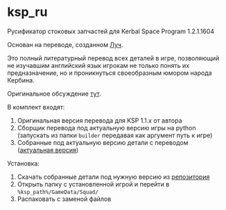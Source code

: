 # ksp_ru
Русификатор стоковых запчастей для Kerbal Space Program 1.2.1.1604

Основан на переводе, созданном [Луч](http://spacedock.ru/user/%D0%9B%D1%83%D1%87/).

Это полный литературный перевод всех деталей в игре, позволяющий не изучавшим английский язык игрокам не только понять их предназначение, но и проникнуться своеобразным юмором народа Кербина. 

Оригинальное обсуждение [тут](http://spacedock.ru/ksp/news/5366-rusifikator-vseh-stokovyh-detaley-ksp-11h.html).

В комплект входят:

1. Оригинальная версия перевода для KSP 1.1.х от автора
2. Сборщик перевода под актуальную версию игры на python (запускать из папки `builder` передавая как аргумент путь к игре)
3. Собранные под актуальную версию детали с переводом ([актуальная версия](https://github.com/byaka/ksp_ru/releases/latest))

Установка:

1. Скачать собранные детали под нужную версию из [репозитория](https://github.com/byaka/ksp_ru/releases)
2. Открыть папку с установленной игрой и перейти в `%ksp_path%/GameData/Squad/`
3. Распаковать с заменой файлов
